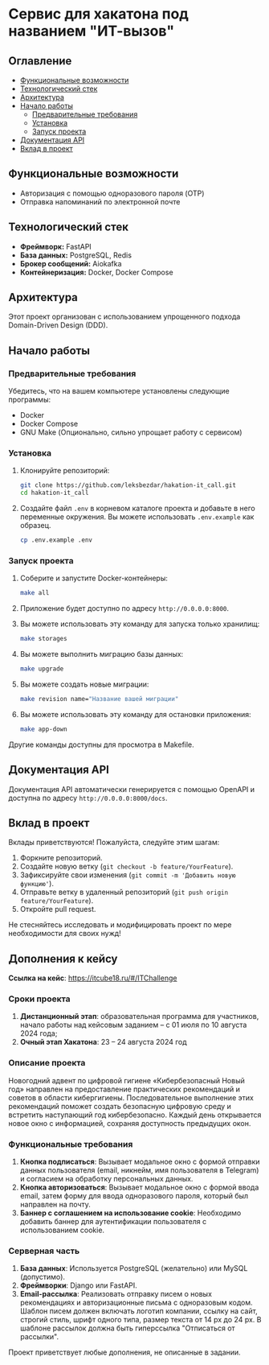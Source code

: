 # Сервис для хакатона под названием "ИТ-вызов"

## Оглавление

- [Функциональные возможности](#функциональные-возможности)
- [Технологический стек](#технологический-стек)
- [Архитектура](#архитектура)
- [Начало работы](#начало-работы)
  - [Предварительные требования](#предварительные-требования)
  - [Установка](#установка)
  - [Запуск проекта](#запуск-проекта)
- [Документация API](#документация-api)
- [Вклад в проект](#вклад-в-проект)

## Функциональные возможности

- Авторизация с помощью одноразового пароля (OTP)
- Отправка напоминаний по электронной почте

## Технологический стек

- **Фреймворк:** FastAPI
- **База данных:** PostgreSQL, Redis
- **Брокер сообщений:** Aiokafka
- **Контейнеризация:** Docker, Docker Compose

## Архитектура

Этот проект организован с использованием упрощенного подхода Domain-Driven Design (DDD).

## Начало работы

### Предварительные требования

Убедитесь, что на вашем компьютере установлены следующие программы:

- Docker
- Docker Compose
- GNU Make (Опционально, сильно упрощает работу с сервисом)

### Установка

1. Клонируйте репозиторий:

    ```sh
    git clone https://github.com/leksbezdar/hakation-it_call.git
    cd hakation-it_call
    ```

2. Создайте файл `.env` в корневом каталоге проекта и добавьте в него переменные окружения. Вы можете использовать `.env.example` как образец.

    ```sh
    cp .env.example .env
    ```

### Запуск проекта

1. Соберите и запустите Docker-контейнеры:

    ```sh
    make all
    ```

2. Приложение будет доступно по адресу `http://0.0.0.0:8000`.

3. Вы можете использовать эту команду для запуска только хранилищ:

    ```sh
    make storages
    ```

4. Вы можете выполнить миграцию базы данных:

    ```sh
    make upgrade
    ```

5. Вы можете создать новые миграции:

    ```sh
    make revision name="Название вашей миграции"
    ```

6. Вы можете использовать эту команду для остановки приложения:

    ```sh
    make app-down
    ```

Другие команды доступны для просмотра в Makefile.

## Документация API

Документация API автоматически генерируется с помощью OpenAPI и доступна по адресу `http://0.0.0.0:8000/docs`.

## Вклад в проект

Вклады приветствуются! Пожалуйста, следуйте этим шагам:

1. Форкните репозиторий.
2. Создайте новую ветку (`git checkout -b feature/YourFeature`).
3. Зафиксируйте свои изменения (`git commit -m 'Добавить новую функцию'`).
4. Отправьте ветку в удаленный репозиторий (`git push origin feature/YourFeature`).
5. Откройте pull request.

Не стесняйтесь исследовать и модифицировать проект по мере необходимости для своих нужд!

## Дополнения к кейсу
**Ссылка на кейс**: https://itcube18.ru/#/ITChallenge

### Сроки проекта
1. **Дистанционный этап**: образовательная программа для участников,
начало работы над кейсовым заданием – с 01 июля по 10 августа 2024 года;
2. **Очный этап Хакатона**: 23 – 24 августа 2024 год

### Описание проекта

Новогодний адвент по цифровой гигиене «Кибербезопасный Новый год» направлен на предоставление практических рекомендаций и советов в области кибергигиены. Последовательное выполнение этих рекомендаций поможет создать безопасную цифровую среду и встретить наступающий год кибербезопасно. Каждый день открывается новое окно с информацией, сохраняя доступность предыдущих окон.

### Функциональные требования

1. **Кнопка подписаться**: Вызывает модальное окно с формой отправки данных пользователя (email, никнейм, имя пользователя в Telegram) и согласием на обработку персональных данных.
2. **Кнопка авторизоваться**: Вызывает модальное окно с формой ввода email, затем форму для ввода одноразового пароля, который был направлен на почту.
3. **Баннер с соглашением на использование cookie**: Необходимо добавить баннер для аутентификации пользователя с использованием cookie.

### Серверная часть

1. **База данных**: Используется PostgreSQL (желательно) или MySQL (допустимо).
2. **Фреймворки**: Django или FastAPI.
3. **Email-рассылка**: Реализовать отправку писем о новых рекомендациях и авторизационные письма с одноразовым кодом. Шаблон писем должен включать логотип компании, ссылку на сайт, строгий стиль, шрифт одного типа, размер текста от 14 px до 24 px. В шаблоне рассылок должна быть гиперссылка "Отписаться от рассылки".

Проект приветствует любые дополнения, не описанные в задании.
